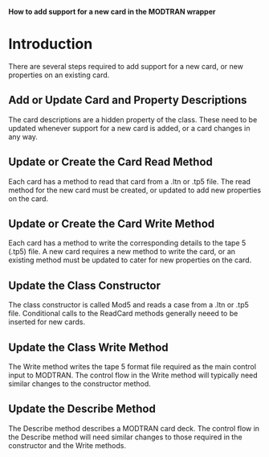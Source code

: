 **How to add support for a new card in the MODTRAN wrapper**

# Introduction #
There are several steps required to add support for a new card, or new properties on an existing card.

## Add or Update Card and Property Descriptions ##
The card descriptions are a hidden property of the class. These need to be updated whenever support for a new card is added, or a card changes in any way.

## Update or Create the Card Read Method ##
Each card has a method to read that card from a .ltn or .tp5 file. The read method for the new card must be created, or updated to add new properties on the card.

## Update or Create the Card Write Method ##
Each card has a method to write the corresponding details to the tape 5 (.tp5) file. A new card requires a new method to write the card, or an existing method must be updated to cater for new properties on the card.

## Update the Class Constructor ##
The class constructor is called Mod5 and reads a case from a .ltn or .tp5 file. Conditional calls to the ReadCard methods generally neeed to be inserted for new cards.

## Update the Class Write Method ##
The Write method writes the tape 5 format file required as the main control input to MODTRAN. The control flow in the Write method will typically need similar changes to the constructor method.

## Update the Describe Method ##
The Describe method describes a MODTRAN card deck. The control flow in the Describe method will need similar changes to those required in the constructor and the Write methods.